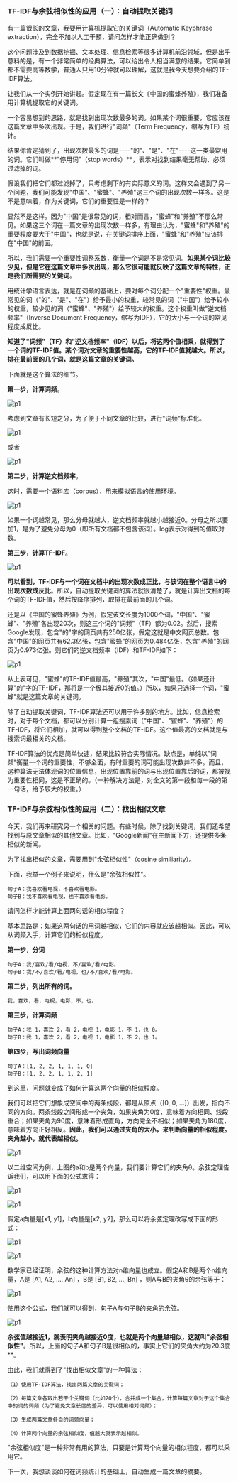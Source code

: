 ### TF-IDF与余弦相似性的应用（一）：自动提取关键词

有一篇很长的文章，我要用计算机提取它的关键词（Automatic Keyphrase extraction），完全不加以人工干预，请问怎样才能正确做到？

这个问题涉及到数据挖掘、文本处理、信息检索等很多计算机前沿领域，但是出乎意料的是，有一个非常简单的经典算法，可以给出令人相当满意的结果。它简单到都不需要高等数学，普通人只用10分钟就可以理解，这就是我今天想要介绍的TF-IDF算法。

让我们从一个实例开始讲起。假定现在有一篇长文《中国的蜜蜂养殖》，我们准备用计算机提取它的关键词。

一个容易想到的思路，就是找到出现次数最多的词。如果某个词很重要，它应该在这篇文章中多次出现。于是，我们进行"词频"（Term Frequency，缩写为TF）统计。

结果你肯定猜到了，出现次数最多的词是----"的"、"是"、"在"----这一类最常用的词。它们叫做**"停用词"（stop words）**，表示对找到结果毫无帮助、必须过滤掉的词。

假设我们把它们都过滤掉了，只考虑剩下的有实际意义的词。这样又会遇到了另一个问题，我们可能发现"中国"、"蜜蜂"、"养殖"这三个词的出现次数一样多。这是不是意味着，作为关键词，它们的重要性是一样的？

显然不是这样。因为"中国"是很常见的词，相对而言，"蜜蜂"和"养殖"不那么常见。如果这三个词在一篇文章的出现次数一样多，有理由认为，"蜜蜂"和"养殖"的重要程度要大于"中国"，也就是说，在关键词排序上面，"蜜蜂"和"养殖"应该排在"中国"的前面。

所以，我们需要一个重要性调整系数，衡量一个词是不是常见词。**如果某个词比较少见，但是它在这篇文章中多次出现，那么它很可能就反映了这篇文章的特性，正是我们所需要的关键词**。

用统计学语言表达，就是在词频的基础上，要对每个词分配一个"重要性"权重。最常见的词（"的"、"是"、"在"）给予最小的权重，较常见的词（"中国"）给予较小的权重，较少见的词（"蜜蜂"、"养殖"）给予较大的权重。这个权重叫做"逆文档频率"（Inverse Document Frequency，缩写为IDF），它的大小与一个词的常见程度成反比。

**知道了"词频"（TF）和"逆文档频率"（IDF）以后，将这两个值相乘，就得到了一个词的TF-IDF值。某个词对文章的重要性越高，它的TF-IDF值就越大。所以，排在最前面的几个词，就是这篇文章的关键词。**

下面就是这个算法的细节。

**第一步，计算词频**。

![p1](https://github.com/yueyuanyang/knowledge/blob/master/ML/img/IF-IDF/p1.png)

考虑到文章有长短之分，为了便于不同文章的比较，进行"词频"标准化。

![p1](https://github.com/yueyuanyang/knowledge/blob/master/ML/img/IF-IDF/p2.png)

或者

![p1](https://github.com/yueyuanyang/knowledge/blob/master/ML/img/IF-IDF/p3.png)

**第二步，计算逆文档频率**。

这时，需要一个语料库（corpus），用来模拟语言的使用环境。

![p1](https://github.com/yueyuanyang/knowledge/blob/master/ML/img/IF-IDF/p4.png)

如果一个词越常见，那么分母就越大，逆文档频率就越小越接近0。分母之所以要加1，是为了避免分母为0（即所有文档都不包含该词）。log表示对得到的值取对数。

**第三步，计算TF-IDF**。

![p1](https://github.com/yueyuanyang/knowledge/blob/master/ML/img/IF-IDF/p5.png)

**可以看到，TF-IDF与一个词在文档中的出现次数成正比，与该词在整个语言中的出现次数成反比**。所以，自动提取关键词的算法就很清楚了，就是计算出文档的每个词的TF-IDF值，然后按降序排列，取排在最前面的几个词。

还是以《中国的蜜蜂养殖》为例，假定该文长度为1000个词，"中国"、"蜜蜂"、"养殖"各出现20次，则这三个词的"词频"（TF）都为0.02。然后，搜索Google发现，包含"的"字的网页共有250亿张，假定这就是中文网页总数。包含"中国"的网页共有62.3亿张，包含"蜜蜂"的网页为0.484亿张，包含"养殖"的网页为0.973亿张。则它们的逆文档频率（IDF）和TF-IDF如下：

![p1](https://github.com/yueyuanyang/knowledge/blob/master/ML/img/IF-IDF/p6.png)

从上表可见，"蜜蜂"的TF-IDF值最高，"养殖"其次，"中国"最低。（如果还计算"的"字的TF-IDF，那将是一个极其接近0的值。）所以，如果只选择一个词，"蜜蜂"就是这篇文章的关键词。

除了自动提取关键词，TF-IDF算法还可以用于许多别的地方。比如，信息检索时，对于每个文档，都可以分别计算一组搜索词（"中国"、"蜜蜂"、"养殖"）的TF-IDF，将它们相加，就可以得到整个文档的TF-IDF。这个值最高的文档就是与搜索词最相关的文档。

TF-IDF算法的优点是简单快速，结果比较符合实际情况。缺点是，单纯以"词频"衡量一个词的重要性，不够全面，有时重要的词可能出现次数并不多。而且，这种算法无法体现词的位置信息，出现位置靠前的词与出现位置靠后的词，都被视为重要性相同，这是不正确的。（一种解决方法是，对全文的第一段和每一段的第一句话，给予较大的权重。）

### TF-IDF与余弦相似性的应用（二）：找出相似文章

今天，我们再来研究另一个相关的问题。有些时候，除了找到关键词，我们还希望找到与原文章相似的其他文章。比如，"Google新闻"在主新闻下方，还提供多条相似的新闻。

为了找出相似的文章，需要用到"余弦相似性"（cosine similiarity）。

下面，我举一个例子来说明，什么是"余弦相似性"。

```
句子A：我喜欢看电视，不喜欢看电影。
句子B：我不喜欢看电视，也不喜欢看电影。
```

请问怎样才能计算上面两句话的相似程度？

基本思路是：如果这两句话的用词越相似，它们的内容就应该越相似。因此，可以从词频入手，计算它们的相似程度。

**第一步，分词**

```
句子A：我/喜欢/看/电视，不/喜欢/看/电影。
句子B：我/不/喜欢/看/电视，也/不/喜欢/看/电影。
```

**第二步，列出所有的词。**

```
我，喜欢，看，电视，电影，不，也。
```
**第三步，计算词频**

```
句子A：我 1，喜欢 2，看 2，电视 1，电影 1，不 1，也 0。
句子B：我 1，喜欢 2，看 2，电视 1，电影 1，不 2，也 1。
```

**第四步，写出词频向量**

```
句子A：[1, 2, 2, 1, 1, 1, 0]
句子B：[1, 2, 2, 1, 1, 2, 1]
```
到这里，问题就变成了如何计算这两个向量的相似程度。

我们可以把它们想象成空间中的两条线段，都是从原点（[0, 0, ...]）出发，指向不同的方向。两条线段之间形成一个夹角，如果夹角为0度，意味着方向相同、线段重合；如果夹角为90度，意味着形成直角，方向完全不相似；如果夹角为180度，意味着方向正好相反。**因此，我们可以通过夹角的大小，来判断向量的相似程度。夹角越小，就代表越相似。**

![p1](https://github.com/yueyuanyang/knowledge/blob/master/ML/img/IF-IDF/p7.png)

以二维空间为例，上图的a和b是两个向量，我们要计算它们的夹角θ。余弦定理告诉我们，可以用下面的公式求得：

![p1](https://github.com/yueyuanyang/knowledge/blob/master/ML/img/IF-IDF/p8.png)

![p1](https://github.com/yueyuanyang/knowledge/blob/master/ML/img/IF-IDF/p9.png)

假定a向量是[x1, y1]，b向量是[x2, y2]，那么可以将余弦定理改写成下面的形式：

![p1](https://github.com/yueyuanyang/knowledge/blob/master/ML/img/IF-IDF/p10.png)

![p1](https://github.com/yueyuanyang/knowledge/blob/master/ML/img/IF-IDF/p11.png)

数学家已经证明，余弦的这种计算方法对n维向量也成立。假定A和B是两个n维向量，A是 [A1, A2, ..., An] ，B是 [B1, B2, ..., Bn] ，则A与B的夹角θ的余弦等于：

![p1](https://github.com/yueyuanyang/knowledge/blob/master/ML/img/IF-IDF/p12.png)

使用这个公式，我们就可以得到，句子A与句子B的夹角的余弦。

![p1](https://github.com/yueyuanyang/knowledge/blob/master/ML/img/IF-IDF/p13.png)

**余弦值越接近1，就表明夹角越接近0度，也就是两个向量越相似，这就叫"余弦相似性"**。所以，上面的句子A和句子B是很相似的，事实上它们的夹角大约为20.3度**。

由此，我们就得到了"找出相似文章"的一种算法：

```
（1）使用TF-IDF算法，找出两篇文章的关键词；

（2）每篇文章各取出若干个关键词（比如20个），合并成一个集合，计算每篇文章对于这个集合中的词的词频（为了避免文章长度的差异，可以使用相对词频）；

（3）生成两篇文章各自的词频向量；

（4）计算两个向量的余弦相似度，值越大就表示越相似。
```

"余弦相似度"是一种非常有用的算法，只要是计算两个向量的相似程度，都可以采用它。

下一次，我想谈谈如何在词频统计的基础上，自动生成一篇文章的摘要。









